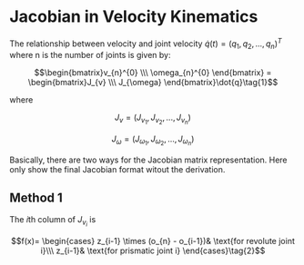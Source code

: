 # Jacobian in Velocity Kinematics

The relationship between velocity and joint velocity $\dot{q}(t)=(q_{1}, q_{2}, ..., q_{n})^{T}$ where n is the number of joints is given by:

$$\begin{bmatrix}v_{n}^{0} \\\ \omega_{n}^{0} \end{bmatrix} = \begin{bmatrix}J_{v} \\\ J_{\omega} \end{bmatrix}\dot{q}\tag{1}$$

where

$$J_{v}=(J_{v_{1}}, J_{v_{2}},...,J_{v_{n}})$$

$$J_{\omega}=(J_{\omega_{1}}, J_{\omega_{2}},...,J_{\omega_{n}})$$

Basically, there are two ways for the Jacobian matrix representation. Here only show the final Jacobian format witout the derivation.

## Method 1

The $i$th column of $J_{v_{i}}$ is

$$f(x)=
\begin{cases}
z_{i-1} \times (o_{n} - o_{i-1})& \text{for revolute joint i}\\\ 
z_{i-1}& \text{for prismatic joint i}
\end{cases}\tag{2}$$
